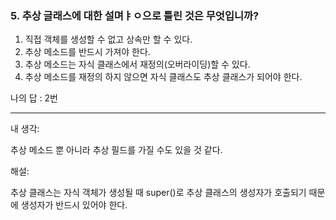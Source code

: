 ### 5. 추상 글래스에 대한 설며ㅑㅇ으로 틀린 것은 무엇입니까?

1. 직접 객체를 생성할 수 없고 상속만 할 수 있다.
2. 추상 메소드를 반드시 가져야 한다.
3. 추상 메소드는 자식 클래스에서 재정의(오버라이딩)할 수 있다.
4. 추상 메소드를 재정의 하지 않으면 자식 클래스도 추상 클래스가 되어야 한다.

나의 답 : 2번

---

내 생각:

추상 메소드 뿐 아니라 추상 필드를 가질 수도 있을 것 같다. 

해설:

추상 클래스는 자식 객체가 생성될 때 super()로 추상 클래스의 생성자가 호출되기 때문에 생성자가 반드시 있어야 한다.